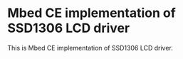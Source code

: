 # Mbed CE implementation of SSD1306 LCD driver

This is Mbed CE implementation of SSD1306 LCD driver.
